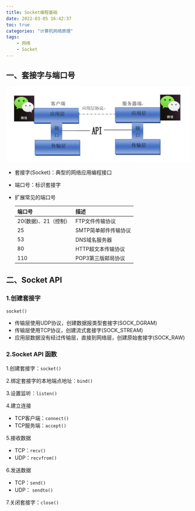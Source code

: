 ```yaml
---
title: Socket编程基础
date: 2022-03-05 16:42:37
toc: true
categories: "计算机网络原理"
tags:
    - 网络
    - Socket
---
```


## 一、套接字与端口号

![socket](../img/post/socket.png)

* 套接字(Socket)：典型的网络应用编程接口
* 端口号：标识套接字
* 扩展常见的端口号
  
    | 端口号             | 描述                   |
    |-------------------|-----------------------|
    | 20(数据)、21（控制）| FTP文件传输协议         | 
    | 25                | SMTP简单邮件传输协议     | 
    | 53                | DNS域名服务器           | 
    | 80                | HTTP超文本传输协议      | 
    | 110               | POP3第三版邮局协议      | 


## 二、Socket API

### 1.创建套接字

```
socket()
```

* 传输层使用UDP协议，创建数据报类型套接字(SOCK_DGRAM)
* 传输层使用TCP协议，创建流式套接字(SOCK_STREAM)
* 应用层数据没有经过传输层，直接到网络层，创建原始套接字(SOCK_RAW)

### 2.Socket API 函数

1.创建套接字：`socket()`

2.绑定套接字的本地端点地址：`bind()`

3.设置监听：`listen()`

4.建立连接

  - TCP客户端：`connect()`
  - TCP服务端：`accept()`

5.接收数据

  - TCP：`recv()`
  - UDP：`recvfrom()`

6.发送数据

  - TCP：`send()`
  - UDP： `sendto()`

7.关闭套接字：`close()`



